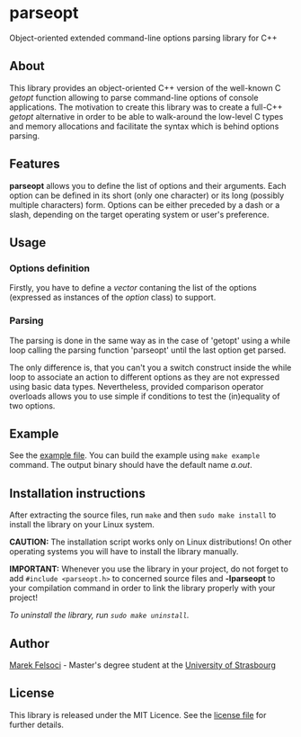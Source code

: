 # parseopt

Object-oriented extended command-line options parsing library for C++

## About

This library provides an object-oriented C++ version of the well-known C *getopt* function allowing to parse command-line options of console applications. The motivation to create this library was to create a full-C++ *getopt* alternative in order to be able to walk-around the low-level C types and memory allocations and facilitate the syntax which is behind options parsing.

## Features

**parseopt** allows you to define the list of options and their arguments. Each option can be defined in its short (only one character) or its long (possibly multiple characters) form. Options can be either preceded by a dash or a slash, depending on the target operating system or user's preference.

## Usage

### Options definition

Firstly, you have to define a *vector* contaning the list of the options (expressed as instances of the *option* class) to support. 

### Parsing

The parsing is done in the same way as in the case of 'getopt' using a while loop calling the parsing function 'parseopt' until the last option get parsed.

The only difference is, that you can't you a switch construct inside the while loop to associate an action to different options as they are not expressed using basic data types. Nevertheless, provided comparison operator overloads allows you to use simple if conditions to test the (in)equality of two options.

## Example

See the [example file](example.cpp). You can build the example using `make example` command. The output binary should have the default name *a.out*.

## Installation instructions

After extracting the source files, run `make` and then `sudo make install` to install the library on your Linux system.

**CAUTION:** The installation script works only on Linux distributions! On other operating systems you will have to install the library manually.

**IMPORTANT:** Whenever you use the library in your project, do not forget to add `#include <parseopt.h>` to concerned source files and **-lparseopt** to your compilation command in order to link the library properly with your project!

*To uninstall the library, run `sudo make uninstall`.*

## Author

[Marek Felsoci](mailto:marek.felsoci@gmail.com) - Master's degree student at the [University of Strasbourg](http://www.unistra.fr)

## License

This library is released under the MIT Licence. See the [license file](LICENSE) for further details.

